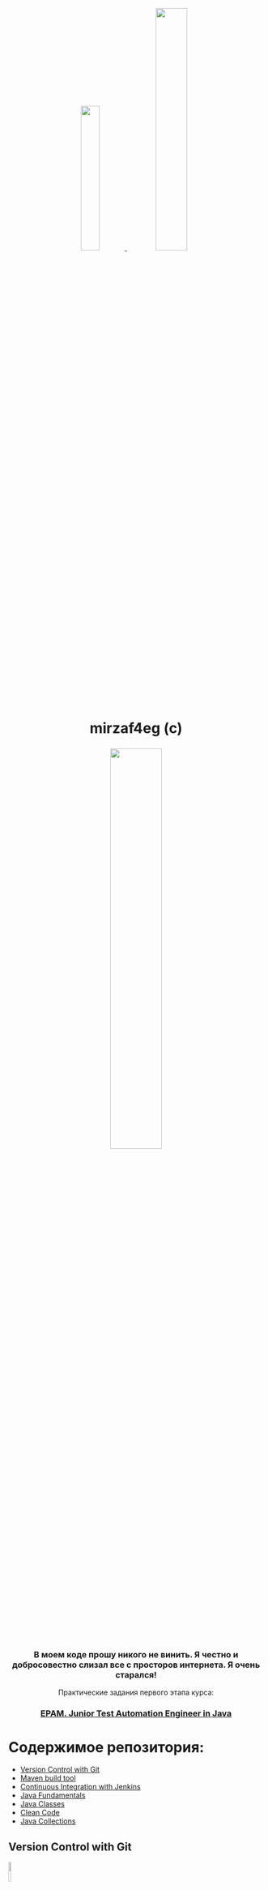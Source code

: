 <p align="center">
  <a href="https://www.instagram.com/mirzaf4eg/">
   <img src="https://user-images.githubusercontent.com/66875374/98158093-742a2900-1eeb-11eb-9353-5f31780195d2.png" width="27%"></img> 
   <img src="https://user-images.githubusercontent.com/66875374/98158339-c3705980-1eeb-11eb-9ac8-4d693db33447.png" width="35%"></img> 
  </a>
</p>
<h1 align="center">
  mirzaf4eg (c)
</h1>

<h3 align="center">
   <img src="https://user-images.githubusercontent.com/66875374/98164684-b7899500-1ef5-11eb-82ef-6340a335ee3d.png" width="45%"></img> 
</h3>
<h3 align="center">
  В моем коде прошу никого не винить. Я честно и добросовестно слизал все с просторов интернета. Я очень старался!
</h3>
<p align="center">
  Практические задания первого этапа курса:

<h3 align="center">
  <a href="https://careers.epam.by/training/training-listings/training.2332/">EPAM. Junior Test Automation Engineer in Java</a>
</h3>

# Содержимое репозитория:

- [Version Control with Git](#version-control-with-git)
- [Maven build tool](#maven-build-tool)
- [Continuous Integration with Jenkins](#continuous-integration-with-jenkins)
- [Java Fundamentals](#java-fundamentals)
- [Java Classes](#java-classes)
- [Clean Code](#clean-code)
- [Java Collections](#java-collections)

## Version Control with Git
<img src="https://user-images.githubusercontent.com/66875374/98221998-58fa0080-1f61-11eb-9ac5-e39acee8bd86.png" width="10%"></img>

**Nightmare!**

[Файл с выполненным заданием: Git_Task_Nigtmare.txt](https://github.com/mirzaf4eg/Junior-Test-Automation-Engineer-in-Java-EPAM/blob/master/git-task/Git_Task_Nigtmare.txt)

1. Создайте новый репозиторий на github.com и склонируйте его локально на свой компьютер.
    
    ```
    cd /d/EPAM/
	git clone git@github.com:mirzaf4eg/git-demo.git
	cd /d/EPAM/git-demo
    ```
    [git-demo](https://github.com/mirzaf4eg/git-demo.git)
     
2. Создайте файл названием song.txt и поместите туда половину текста любимой песни.
    
    ```
	echo "Come on, come on, turn the radio on" >> song.txt
	echo "It's Friday night and I won't be long" >> song.txt
	echo "Gotta do my hair, I put my make up on" >> song.txt
	echo "It's Friday night and I won't be long" >> song.txt
    ```

3. Сделайте коммит с названием "add first half of my favorite song" и отправьте его на сервер.

    ```
    git add song.txt
	git commit -m "add first half of my favorite song"
	git push
    ```
    
4. Убедитесь что на github есть файл song.txt с текстом песни. 
5. Используя веб-интерфейс гитхаба добавьте вторую половину текста песни и сделайте коммит с названием "finish my song".

	```
    # edit song.txt in remout git repo
	# >> Till I hit the dance floor
	# >> Hit the dance floor!
	# >> I got all I need
	# >> No I ain't got cash!
	# >> No I ain't got cash!
	# >> But I got you baby
	git pull
    ```

6. В локальном репозитории сделайте pull и убедитесь что коммит, который вы создали на github, подтянулся и у вас полный текст песни.
7. Добавьте в проект файл .gitignore и настройте так чтобы скрыть файлы с расширением .db, .log и директории с названиями target или bin.

	```
    echo "*.db" >> .gitignore
	echo "*.log" >> .gitignore
	echo "/target" >> .gitignore
	echo "/bin" >> .gitignore
    ```
    
8. Создайте ветку feature и добавьте в неё два коммита.

	```
    git checkout -b feature
	echo "Baby I don't need dollar bills to have fun tonight (I love cheap thrills)" >> song.txt
	echo "Baby I don't need dollar bills to have fun tonight (I love cheap thrills)" >> song.txt
	echo "I got all I need" >> song.txt
	git add song.txt
	git commit -m "feature commit one"
	echo "But I don't need no money" >> song.txt
	echo "As long as I can feel the beat" >> song.txt
	echo "I don't need no money" >> song.txt
	echo "As long as I keep dancing" >> song.txt
	git add song.txt
	git commit -m "feature commit two"
    ```
    
9. Смержите ветку feature в master.

	```
    git checkout master
	git merge feature
    ```
    
10. Вернитесь в feature и создайте файл arrows.txt cледующего содержания:
	>  _The ship glides gently on the waves_
    
	> _As day turns into night_
    

	```
    git checkout feature
	echo "The ship glides gently on the waves" >> arrows.txt
	echo "As day turns into night" >> arrows.txt
    ```

11. Выполните коммит.
    
	```
    git add arrows.txt
	git commit -m "feature commit post added arrow.txt"
    ```
    
12. Перейдите в master. Создайте там файл arrows.txt и добавьте следующий текст:
	> _One thousand burning arrows_
    
	> _Fill the starlit sky_
    
	```
    git checkout master
	echo "One thousand burning arrows" >> arrows.txt
	echo "Fill the starlit sky" >> arrows.txt
    ```
    
13. Выполните коммит.

	```
    git add arrows.txt
	git commit -m "master commit post added arrow.txt"
    ```
	
14. Смержите feature в master решив конфликт: сохраните все 4 строки в файле arrows.txt в порядке их добавления в пунктах 4 и 5.

    ```
    git merge feature
	# edit arrows.txt in github.com
	vi arrows.txt
	git add arrows.txt
	git commit -m "edit conflict in arrow.txt"
    ```

15. Создайте ветку storm и добавьте коммит в файл storm.txt:
	> _Twenty ships with Norsemen braves_
    
	> _Riding the northern wind_

	```
    git checkout -b storm
	echo "Twenty ships with Norsemen braves" >> storm.txt
	echo "Riding the northern wind" >> storm.txt
	git add storm.txt
	git commit -m "storm commit one"
    ```
    
16. Добавьте еще 2 строки в storm.txt и сделайте еще один коммит:
    > _They left their shores at early dawn_
    
	> _As a red sun was rising in the east_
    
	```
    echo "They left their shores at early dawn" >> storm.txt
	echo "As a red sun was rising in the east" >> storm.txt
	git add storm.txt
	git commit -m "storm commit two"
    ```
    
17. Вернитесь в master и создайте файл pursuit.txt с текстом ниже:
	> _The warming sun returns again_
    
	> _And melts away the snow_
    
	> _The sea is freed from icy chains_
    
	> _Winter is letting go_

	```
    git checkout master
	echo "The warming sun returns again" >> pursuit.txt
	echo "And melts away the snow" >> pursuit.txt
	echo "The sea is freed from icy chains" >> pursuit.txt
	echo "Winter is letting go" >> pursuit.txt
    ```

18. Выполните коммит.
    
    ```
    git add pursuit.txt
	git commit -m "commit added pursuit.txt"
    ```
    
19. Отметьте коммит тегом session1 и перейдите в ветку storm.

	```
    git tag session1
	git checkout storm
    ```
    
20. Сделайте rebase ветки storm так чтобы она содержала последний коммит из мастера.

	```
    git rebase master
    ```

21. Сделайте push вашего репозитория и убедитесь, что все коммиты есть на github.
22. Сделайте новый репозиторий на github.

	```
    # creat repo "git-demo-back" in github.com
    ```
    [git-demo-back](https://github.com/mirzaf4eg/git-demo-back.git)
    
23. Смените remote в локальном репозитории так, чтобы fetch и push шел на новый репозиторий который был создан в предыдущем шаге.

	```
    git remote remove origin
	git remote add origin git@github.com:mirzaf4eg/git-demo-back.git
    ```
    
24. Сделайте push и убедитесь, что второй репозиторий на гитхабе выглядит так же, как и первый. 
	
    ```
    git push --set-upstream origin master
    ```
    
25. Верните настройки remote в исходное состояние: пул и пуш первого локального репозитория ведет в один удаленный репозиторий на гитхабе.

	```
    git remote remove origin
	git remote add origin git@github.com:mirzaf4eg/git-demo.git
	git push --set-upstream origin master
    ```

[Вернуться к содержанию](#содержимое-репозитория)

## Maven build tool
<img src="https://user-images.githubusercontent.com/66875374/98226436-14716380-1f67-11eb-94e3-2dc3b3d3fad2.png" width="15%"></img>

1. Установите мавен убедитесь, что он работает.

<img src="https://user-images.githubusercontent.com/66875374/98232363-a03abe00-1f6e-11eb-892b-03ae83133584.png" width="100%"></img>

2. Загрузите тестовый проект отсюда https://github.com/vitalliuss/helloci/tree/master/Java

	[Тестовый проект](https://github.com/mirzaf4eg/Junior-Test-Automation-Engineer-in-Java-EPAM/tree/master/maven-task/hello-ci)

3. Соберите его мавеном с помощь цели test.

<img src="https://user-images.githubusercontent.com/66875374/98233783-91550b00-1f70-11eb-87f8-1a45c3cd40d0.png" width="100%"></img> 

4. Найдите библиотеки junit в папке c:\Users\User_Name\.m2\repository\ и посмотрите на дату создания файлов.

5. Измените версию junit в файле pom.xml c 4.12 на 4.11 и соберите проект снова. Проверьте, что новая версия библиотеки добавилась в .m2/repository.

<img src="https://user-images.githubusercontent.com/66875374/98234327-57383900-1f71-11eb-99e1-0412c7a78b2f.png" width="100%"></img>

[Вернуться к содержанию](#содержимое-репозитория)

## Continuous Integration with Jenkins
<img src="https://user-images.githubusercontent.com/66875374/98227492-6ff02100-1f68-11eb-8d21-f6a1c0a8a52d.jpg" width="15%"></img>

**Nightmare!**

1. Установите Jenkins.

Место для конфига дженкинса

2. Создать ноду и настроить сервер так, чтобы джоба выполнялась только на **slave** ноде.

	    - Ноду делаю на отдельном компьютере в общей сети:
		
<img src="https://user-images.githubusercontent.com/66875374/98385946-a741f900-2060-11eb-8903-448d4cb09a17.png" width="45%"></img> <img src="https://user-images.githubusercontent.com/66875374/98386053-cb9dd580-2060-11eb-9ffc-520c9b4cec02.png" width="45%"></img>

		- Настраиваю Jenkins: Мето для конфига ноды

3. Создайте задачу, которая будет делать следующее:
	- Клонировать проект:
    [Тестовый проект](https://github.com/mirzaf4eg/Junior-Test-Automation-Engineer-in-Java-EPAM/tree/master/maven-task/hello-ci)
    
```html
<scm class="hudson.plugins.git.GitSCM" plugin="git@4.4.5">
   <configVersion>2</configVersion>
   <userRemoteConfigs>
      <hudson.plugins.git.UserRemoteConfig>
         <url>https://github.com/vitalliuss/helloci</url>
      </hudson.plugins.git.UserRemoteConfig>
   </userRemoteConfigs>
   <branches>
      <hudson.plugins.git.BranchSpec>
         <name>*/master</name>
      </hudson.plugins.git.BranchSpec>
   </branches>
   <doGenerateSubmoduleConfigurations>false</doGenerateSubmoduleConfigurations>
   <gitTool>2.18.4</gitTool>
   <submoduleCfg class="list"/>
   <extensions/>
</scm>
```
    
    - Запускать тесты из проекта в директори Java с помощью цели mvn test.
	- Чтобы задача выполнялась раз в 5 минут;
    - Запуск тестов не позднее чем через 5 минут после коммита в git;
    - Каждый будний день в полночь.
    
4. Опубликуйте файл _Java\target\surefire eports\com.github.vitalliuss.helloci.AppTest.txt_ как артефакт.

5. Сменить порт сервера на **8081**.

6. Создать ноду и настроить сервер так, чтобы джоба выполнялась только на **slave** ноде.

7. Настроить **Job Config History** и **thinBackup**.

8. Создать пользователя **user** и дать ему права на просмотр джоб Jenkins, но без возможности записи или смены настроек.

9. Создать параметризованную джобу **HelloUser**, которая будет спрашивать в качестве параметра имя пользователя (username) и писать в консоль "Hello, username!".

10. С помощью цели  **mvn cobertura:cobertura** измерьте покрытие кода юнит-тестами (code coverage) и опубликуйте на странице джобы в виде графика.

[Вернуться к содержанию](#содержимое-репозитория)

## Java Fundamentals
<img src="https://user-images.githubusercontent.com/66875374/98227805-ca897d00-1f68-11eb-8269-31d7be0f9a2e.jpg" width="15%"></img>

- [Main Task](#main-task)
- [Optional Task First](#optional-task-first)
- [Optional Task Second](#optional-task-second)

### Main Task

### Optional Task First

This repository is a [monorepo](https://trunkbaseddevelopment.com/monorepos/) managed using [Lerna](https://github.com/lerna/lerna). This means there are [multiple packages](/packages) managed in this codebase, even though we publish them to NPM as separate packages.

### Optional Task Second

We are currently only accepting bug fixes for Gatsby v1. No new features will be accepted.

[Вернуться к содержанию](#содержимое-репозитория)

## Java Classes
<img src="https://user-images.githubusercontent.com/66875374/98227805-ca897d00-1f68-11eb-8269-31d7be0f9a2e.jpg" width="15%"></img>

[Вернуться к содержанию](#содержимое-репозитория)

## Clean Code
<img src="https://user-images.githubusercontent.com/66875374/98227805-ca897d00-1f68-11eb-8269-31d7be0f9a2e.jpg" width="15%"></img> <img src="https://user-images.githubusercontent.com/66875374/98228421-9ebac700-1f69-11eb-9f96-242d350ddd4d.jpg" width="15%"></img>

[Вернуться к содержанию](#содержимое-репозитория)

## Java Collections
<img src="https://user-images.githubusercontent.com/66875374/98227805-ca897d00-1f68-11eb-8269-31d7be0f9a2e.jpg" width="15%"></img>

- [Main Task](#main-task)
- [Optional Task](#optional-task)

### Main Task

### Optional Task

[Вернуться к содержанию](#содержимое-репозитория)

## :memo: License

Licensed under the [MIT License](https://github.com/mirzaf4eg/Junior-Test-Automation-Engineer-in-Java-EPAM/blob/master/LICENSE.txt).

## 💜 Thanks

[Вернуться к содержанию](#содержимое-репозитория)
